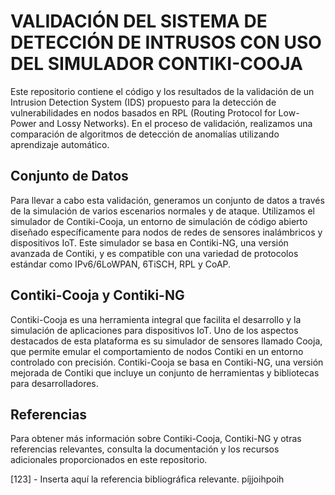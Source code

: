 # VALIDACIÓN DEL SISTEMA DE DETECCIÓN DE INTRUSOS CON USO DEL SIMULADOR CONTIKI-COOJA

Este repositorio contiene el código y los resultados de la validación de un Intrusion Detection System (IDS) propuesto para la detección de vulnerabilidades en nodos basados en RPL (Routing Protocol for Low-Power and Lossy Networks). En el proceso de validación, realizamos una comparación de algoritmos de detección de anomalías utilizando aprendizaje automático.

## Conjunto de Datos

Para llevar a cabo esta validación, generamos un conjunto de datos a través de la simulación de varios escenarios normales y de ataque. Utilizamos el simulador de Contiki-Cooja, un entorno de simulación de código abierto diseñado específicamente para nodos de redes de sensores inalámbricos y dispositivos IoT. Este simulador se basa en Contiki-NG, una versión avanzada de Contiki, y es compatible con una variedad de protocolos estándar como IPv6/6LoWPAN, 6TiSCH, RPL y CoAP.

## Contiki-Cooja y Contiki-NG

Contiki-Cooja es una herramienta integral que facilita el desarrollo y la simulación de aplicaciones para dispositivos IoT. Uno de los aspectos destacados de esta plataforma es su simulador de sensores llamado Cooja, que permite emular el comportamiento de nodos Contiki en un entorno controlado con precisión. Contiki-Cooja se basa en Contiki-NG, una versión mejorada de Contiki que incluye un conjunto de herramientas y bibliotecas para desarrolladores.

## Referencias

Para obtener más información sobre Contiki-Cooja, Contiki-NG y otras referencias relevantes, consulta la documentación y los recursos adicionales proporcionados en este repositorio.

[123] - Inserta aquí la referencia bibliográfica relevante.
píjjoihpoih

